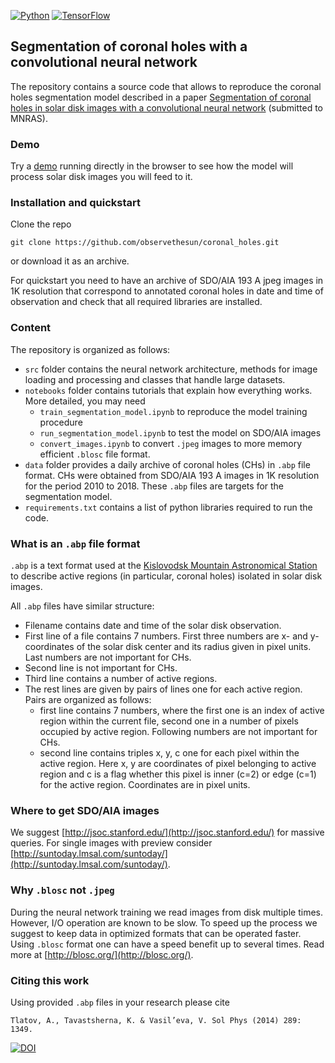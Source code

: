 [![Python](https://img.shields.io/badge/python->=3.5-blue.svg)](https://python.org)
[![TensorFlow](https://img.shields.io/badge/TensorFlow-1.4-orange.svg)](https://tensorflow.org)

## Segmentation of coronal holes with a convolutional neural network

The repository contains a source code that allows to reproduce the coronal holes segmentation model described in a paper [Segmentation of coronal holes in solar disk images with a convolutional neural network]() (submitted to MNRAS).

### Demo

Try a [demo](https://illarionovea.github.io/) running directly in the browser
to see how the model will process solar disk images you will feed to it.

### Installation and quickstart

Clone the repo
```
git clone https://github.com/observethesun/coronal_holes.git
```
or download it as an archive.

For quickstart you need to have an archive of SDO/AIA 193 A jpeg images in 1K resolution that 
correspond to annotated coronal holes in date and time of observation and check that 
all required libraries are installed. 

### Content

The repository is organized as follows:

* ```src``` folder contains the neural network architecture, methods for image loading and processing and classes that handle large datasets.
* ```notebooks``` folder contains tutorials that explain how everything works. More detailed, you may need
    * ```train_segmentation_model.ipynb``` to reproduce the model training procedure
    * ```run_segmentation_model.ipynb``` to test the model on SDO/AIA images
    * ```convert_images.ipynb``` to convert ```.jpeg``` images to more memory efficient ```.blosc``` file format.
* ```data``` folder provides a daily archive of coronal holes (CHs) in ```.abp``` file 
format. CHs were obtained from SDO/AIA 193 A images in 1K resolution for the period 2010 to 2018.
These ```.abp``` files are targets for the segmentation model.
* ```requirements.txt```  contains a list of python libraries required to run the code.
    
### What is an ```.abp``` file format

```.abp``` is a text format used at the [Kislovodsk Mountain Astronomical Station](http://en.solarstation.ru/) to describe active regions (in particular, coronal holes) isolated in solar disk images.

All ```.abp``` files have similar structure:
* Filename contains date and time of the solar disk observation. 
* First line of a file contains 7 numbers. First three numbers are x- and y-coordinates of the solar disk center and its radius given in pixel units. Last numbers are not important for CHs.
* Second line is not important for CHs.
* Third line contains a number of active regions.
* The rest lines are given by pairs of lines one for each active region. Pairs are organized as follows:
    * first line contains 7 numbers, where the first one is an index of active region within the current file, second one in a number of pixels occupied by active region. Following numbers are not important for CHs.
    * second line contains triples x, y, c one for each pixel within the active region. Here x, y are coordinates of pixel belonging to active region and c is a flag whether this pixel is inner (c=2) or edge (c=1) for the active region. Coordinates are in pixel units.


### Where to get SDO/AIA images

We suggest [http://jsoc.stanford.edu/](http://jsoc.stanford.edu/) for massive queries. For single images with preview consider [http://suntoday.lmsal.com/suntoday/](http://suntoday.lmsal.com/suntoday/).

### Why ```.blosc``` not ```.jpeg```

During the neural network training we read images from disk multiple times. However, I/O operation are known to be slow. To speed up the process we suggest to keep data in optimized formats that can be operated faster.  Using ```.blosc``` format one can have a speed benefit up to several times. Read more at [http://blosc.org/](http://blosc.org/).


### Citing this work

Using provided ```.abp``` files in your research please cite 

```
Tlatov, A., Tavastsherna, K. & Vasil’eva, V. Sol Phys (2014) 289: 1349.
```

[![DOI](https://zenodo.org/badge/DOI/10.1007/s11207-013-0387-4.svg)](https://doi.org/10.1007/s11207-013-0387-4)
